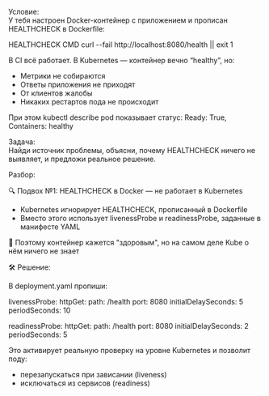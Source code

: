 Условие:  
У тебя настроен Docker-контейнер с приложением и прописан HEALTHCHECK в Dockerfile:


HEALTHCHECK CMD curl --fail http://localhost:8080/health || exit 1


В CI всё работает. В Kubernetes — контейнер вечно “healthy”, но:
- Метрики не собираются  
- Ответы приложения не приходят  
- От клиентов жалобы  
- Никаких рестартов пода не происходит



При этом kubectl describe pod показывает статус: Ready: True, Containers: healthy

Задача:  
Найди источник проблемы, объясни, почему HEALTHCHECK ничего не выявляет, и предложи реальное решение.


Разбор:

🔍 Подвох №1: HEALTHCHECK в Docker — не работает в Kubernetes

- Kubernetes игнорирует HEALTHCHECK, прописанный в Dockerfile  
- Вместо этого использует livenessProbe и readinessProbe, заданные в манифесте YAML

📌 Поэтому контейнер кажется "здоровым", но на самом деле Kube о нём ничего не знает


🛠 Решение:

В deployment.yaml пропиши:


livenessProbe:
  httpGet:
    path: /health
    port: 8080
  initialDelaySeconds: 5
  periodSeconds: 10

readinessProbe:
  httpGet:
    path: /health
    port: 8080
  initialDelaySeconds: 2
  periodSeconds: 5


Это активирует реальную проверку на уровне Kubernetes и позволит поду:
- перезапускаться при зависании (liveness)  
- исключаться из сервисов (readiness)
